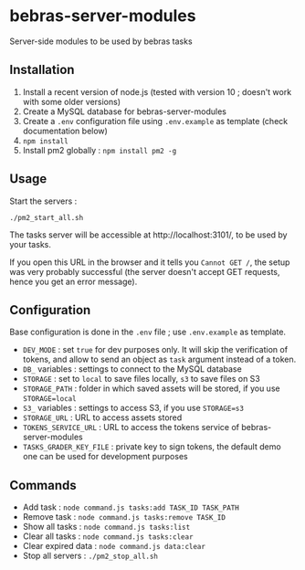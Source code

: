 # bebras-server-modules
Server-side modules to be used by bebras tasks

## Installation

1. Install a recent version of node.js (tested with version 10 ; doesn't work with some older versions)
2. Create a MySQL database for bebras-server-modules
3. Create a `.env` configuration file using `.env.example` as template (check documentation below)
4. `npm install`
5. Install pm2 globally : `npm install pm2 -g`

## Usage

Start the servers :
```
./pm2_start_all.sh
```

The tasks server will be accessible at http://localhost:3101/, to be used by your tasks.

If you open this URL in the browser and it tells you `Cannot GET /`, the setup was very probably successful (the server doesn't accept GET requests, hence you get an error message).

## Configuration

Base configuration is done in the `.env` file ; use `.env.example` as template.

* `DEV_MODE` : set `true` for dev purposes only. It will skip the verification of tokens, and allow to send an object as `task` argument instead of a token.
* `DB_` variables : settings to connect to the MySQL database
* `STORAGE` : set to `local` to save files locally, `s3` to save files on S3
* `STORAGE_PATH` : folder in which saved assets will be stored, if you use `STORAGE=local`
* `S3_` variables : settings to access S3, if you use `STORAGE=s3`
* `STORAGE_URL` : URL to access assets stored
* `TOKENS_SERVICE_URL` : URL to access the tokens service of bebras-server-modules
* `TASKS_GRADER_KEY_FILE` : private key to sign tokens, the default demo one can be used for development purposes

## Commands

* Add task : `node command.js tasks:add TASK_ID TASK_PATH`
* Remove task : `node command.js tasks:remove TASK_ID`
* Show all tasks : `node command.js tasks:list`
* Clear all tasks : `node command.js tasks:clear`
* Clear expired data : `node command.js data:clear`
* Stop all servers : `./pm2_stop_all.sh`
